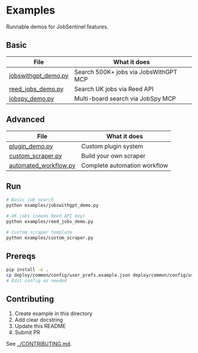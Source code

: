 # Examples

Runnable demos for JobSentinel features.

## Basic

| File | What it does |
|------|--------------|
| [jobswithgpt_demo.py](jobswithgpt_demo.py) | Search 500K+ jobs via JobsWithGPT MCP |
| [reed_jobs_demo.py](reed_jobs_demo.py) | Search UK jobs via Reed API |
| [jobspy_demo.py](jobspy_demo.py) | Multi-board search via JobSpy MCP |

## Advanced

| File | What it does |
|------|--------------|
| [plugin_demo.py](plugin_demo.py) | Custom plugin system |
| [custom_scraper.py](custom_scraper.py) | Build your own scraper |
| [automated_workflow.py](automated_workflow.py) | Complete automation workflow |

## Run

```bash
# Basic job search
python examples/jobswithgpt_demo.py

# UK jobs (needs Reed API key)
python examples/reed_jobs_demo.py

# Custom scraper template
python examples/custom_scraper.py
```

## Prereqs

```bash
pip install -e .
cp deploy/common/config/user_prefs.example.json deploy/common/config/user_prefs.json
# Edit config as needed
```

## Contributing

1. Create example in this directory
2. Add clear docstring
3. Update this README
4. Submit PR

See [../CONTRIBUTING.md](../CONTRIBUTING.md).
